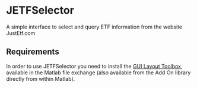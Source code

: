 # JETFSelector
A simple interface to select and query ETF information from the website JustEtf.com

## Requirements
In order to use JETFSelector you need to install the [GUI Layout Toolbox](https://it.mathworks.com/matlabcentral/fileexchange/27758-gui-layout-toolbox), available in the Matlab file exchange (also available from the Add On library directly from within Matlab).

